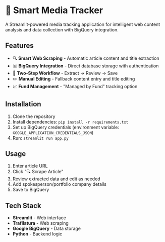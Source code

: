 # 📰 Smart Media Tracker

A Streamlit-powered media tracking application for intelligent web content analysis and data collection with BigQuery integration.

## Features

- 🔍 **Smart Web Scraping** - Automatic article content and title extraction
- 📊 **BigQuery Integration** - Direct database storage with authentication
- 🎯 **Two-Step Workflow** - Extract → Review → Save
- ✏️ **Manual Editing** - Fallback content entry and title editing
- 📈 **Fund Management** - "Managed by Fund" tracking option

## Installation

1. Clone the repository
2. Install dependencies: `pip install -r requirements.txt`
3. Set up BigQuery credentials (environment variable: `GOOGLE_APPLICATION_CREDENTIALS_JSON`)
4. Run: `streamlit run app.py`

## Usage

1. Enter article URL
2. Click "🔍 Scrape Article"
3. Review extracted data and edit as needed
4. Add spokesperson/portfolio company details
5. Save to BigQuery

## Tech Stack

- **Streamlit** - Web interface
- **Trafilatura** - Web scraping
- **Google BigQuery** - Data storage
- **Python** - Backend logic
